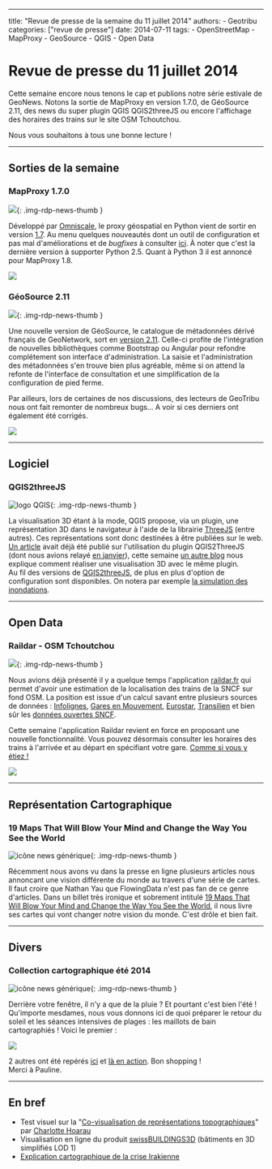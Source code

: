 ---
title: "Revue de presse de la semaine du 11 juillet 2014"
authors:
    - Geotribu
categories: ["revue de presse"]
date: 2014-07-11
tags:
    - OpenStreetMap
    - MapProxy
    - GeoSource
    - QGIS
    - Open Data

# Revue de presse du 11 juillet 2014

Cette semaine encore nous tenons le cap et publions notre série estivale de GeoNews. Notons la sortie de MapProxy en version 1.7.0, de GéoSource 2.11, des news du super plugin QGIS QGIS2threeJS ou encore l'affichage des horaires des trains sur le site OSM Tchoutchou.  

Nous vous souhaitons à tous une bonne lecture !

----

## Sorties de la semaine

### MapProxy 1.7.0

![](https://cdn.geotribu.fr/img/logos-icones/logiciels_librairies/mapproxy.png){: .img-rdp-news-thumb }

Développé par [Omniscale](http://omniscale.com/), le proxy géospatial en Python vient de sortir en version [1.7](http://mapproxy.org/www/blog/new-mapproxy-1.7.0-release/). Au menu quelques nouveautés dont un outil de configuration et pas mal d'améliorations et de *bugfixes* à consulter [ici](https://github.com/mapproxy/mapproxy/blob/1.7.0/CHANGES.txt). À noter que c'est la dernière version à supporter Python 2.5. Quant à Python 3 il est annoncé pour MapProxy 1.8.

![](https://cdn.geotribu.fr/img/articles-blog-rdp/logiciels/MapProxy/mapproxy_schema.png)

### GéoSource 2.11

![](https://cdn.geotribu.fr/img/logos-icones/divers/inspire_super.png){: .img-rdp-news-thumb }

Une nouvelle version de GéoSource, le catalogue de métadonnées dérivé français de GeoNetwork, sort en [version 2.11](http://www.geosource.fr/spip.php?article51). Celle-ci profite de l'intégration de nouvelles bibliothèques comme Bootstrap ou Angular pour refondre complétement son interface d'administration. La saisie et l'administration des métadonnées s'en trouve bien plus agréable, même si on attend la refonte de l'interface de consultation et une simplification de la configuration de pied ferme.

Par ailleurs, lors de certaines de nos discussions, des lecteurs de GeoTribu nous ont fait remonter de nombreux bugs... A voir si ces derniers ont également été corrigés.

![](https://cdn.geotribu.fr/img/articles-blog-rdp/capture-ecran/geosource_2-11_dashboard.png)

----

## Logiciel

### QGIS2threeJS

![logo QGIS](https://cdn.geotribu.fr/img/logos-icones/logiciels_librairies/qgis.png "logo QGIS"){: .img-rdp-news-thumb }

La visualisation 3D étant à la mode, QGIS propose, via un plugin, une représentation 3D dans le navigateur à l'aide de la librairie [ThreeJS](http://threejs.org/) (entre autres). Ces représentations sont donc destinées à être publiées sur le web. [Un article](http://www.portailsig.org/content/plugin-qgis-visualisez-facilement-toutes-vos-couches-en-3d-dans-un-navigateur-avec-qgis2thre) avait déjà été publié sur l'utilisation du plugin QGIS2ThreeJS (dont nous avions relayé [en janvier](http://geotribu.net/node/694#logicielNews)), cette semaine [un autre blog](http://www.dgisenra.nl/findings/tutorial-3d-in-qgis/) nous explique comment réaliser une visualisation 3D avec le même plugin.  
Au fil des versions de [QGIS2threeJS](https://plugins.qgis.org/plugins/Qgis2threejs/#plugin-versions), de plus en plus d'option de configuration sont disponibles. On notera par exemple [la simulation des inondations](http://kartenmaler.blogspot.nl/2014/04/liquid-wealth.html).

----

## Open Data

### Raildar - OSM Tchoutchou

![](https://cdn.geotribu.fr/img/logos-icones/logiciels_librairies/raildar_osm_tchoutchou.png){: .img-rdp-news-thumb }

Nous avions déjà présenté il y a quelque temps l'application [raildar.fr](http://raildar.fr) qui permet d'avoir une estimation de la localisation des trains de la SNCF sur fond OSM. La position est issue d'un calcul savant entre plusieurs sources de données : [Infolignes](http://www.infolignes.com/), [Gares en Mouvement](http://www.gares-en-mouvement.com/fr/), [Eurostar](http://www.eurostar.com/fr-fr/travel-information), [Transilien](http://www.transilien.com/) et bien sûr les [données ouvertes SNCF](http://data.sncf.com/).

Cette semaine l'application Raildar revient en force en proposant une nouvelle fonctionnalité. Vous pouvez désormais consulter les horaires des trains à l'arrivée et au départ en spécifiant votre gare. [Comme si vous y étiez !](http://raildar.fr/me)

![](https://cdn.geotribu.fr/img/articles-blog-rdp/capture-ecran/OSM_Tchoutchou_Raildar.jpg)

----

## Représentation Cartographique

### 19 Maps That Will Blow Your Mind and Change the Way You See the World

![icône news générique](https://cdn.geotribu.fr/img/internal/icons-rdp-news/news.png "News Geotribu"){: .img-rdp-news-thumb }

Récemment nous avons vu dans la presse en ligne plusieurs articles nous annoncant une vision différente du monde au travers d'une série de cartes. Il faut croire que Nathan Yau que FlowingData n'est pas fan de ce genre d'articles. Dans un billet très ironique et sobrement intitulé [19 Maps That Will Blow Your Mind and Change the Way You See the World](http://flowingdata.com/2014/07/07/19-maps-that-will-blow-your-mind/), il nous livre ses cartes qui vont changer notre vision du monde. C'est drôle et bien fait.

----

## Divers

### Collection cartographique été 2014

![icône news générique](https://cdn.geotribu.fr/img/internal/icons-rdp-news/news.png "News Geotribu"){: .img-rdp-news-thumb }

Derrière votre fenêtre, il n'y a que de la pluie ? Et pourtant c'est bien l'été ! Qu'importe mesdames, nous vous donnons ici de quoi préparer le retour du soleil et les séances intensives de plages : les maillots de bain cartographiés ! Voici le premier :

![](https://cdn.geotribu.fr/img/articles-blog-rdp/capture-ecran/maillot_de_bain_carto.jpg)

2 autres ont été repérés [ici](http://www.pinterest.com/pin/228417012323118542/) et [là en action](http://www.pinterest.com/pin/301178293802421809/). Bon shopping !  
Merci à Pauline.

----

## En bref

- Test visuel sur la "[Co-visualisation de représentations topographiques](http://www.geopixi.fr/enquete_covisualisation/)" par [Charlotte Hoarau](http://recherche.ign.fr/labos/cogit/cv.php?prenom=Charlotte&nom=Hoarau)
- Visualisation en ligne du produit [swissBUILDINGS3D](http://s.geo.admin.ch/b020ad6e7) (bâtiments en 3D simplifiés LOD 1)
- [Explication cartographique de la crise Irakienne](http://www.ft.com/ig/sites/2014/isis-map/)
